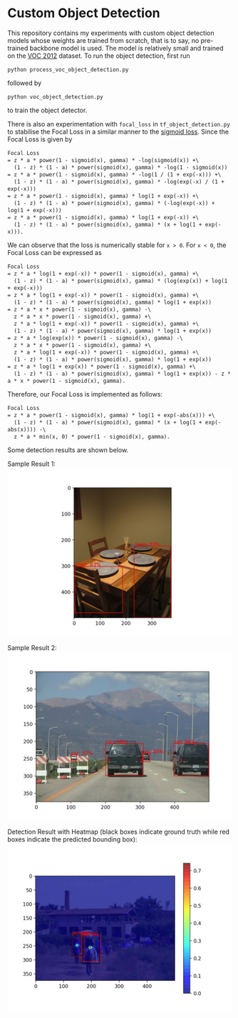 # Custom Object Detection

This repository contains my experiments with custom object detection models whose weights are trained from scratch, that is to say, no pre-trained backbone model is used. The model is relatively small and trained on the [VOC 2012](http://host.robots.ox.ac.uk/pascal/VOC/voc2012/) dataset. To run the object detection, first run
```
python process_voc_object_detection.py
```
followed by
```
python voc_object_detection.py
```
to train the object detector. 

There is also an experimentation with `focal_loss` in `tf_object_detection.py` to stabilise the Focal Loss in a similar manner to the [sigmoid loss](https://www.tensorflow.org/api_docs/python/tf/nn/sigmoid_cross_entropy_with_logits). Since the Focal Loss is given by
```
Focal Loss 
= z * a * power(1 - sigmoid(x), gamma) * -log(sigmoid(x)) +\
  (1 - z) * (1 - a) * power(sigmoid(x), gamma) * -log(1 - sigmoid(x))
= z * a * power(1 - sigmoid(x), gamma) * -log(1 / (1 + exp(-x))) +\
  (1 - z) * (1 - a) * power(sigmoid(x), gamma) * -log(exp(-x) / (1 + exp(-x)))
= z * a * power(1 - sigmoid(x), gamma) * log(1 + exp(-x)) +\
  (1 - z) * (1 - a) * power(sigmoid(x), gamma) * (-log(exp(-x)) + log(1 + exp(-x)))
= z * a * power(1 - sigmoid(x), gamma) * log(1 + exp(-x)) +\
  (1 - z) * (1 - a) * power(sigmoid(x), gamma) * (x + log(1 + exp(-x))).
```
We can observe that the loss is numerically stable for `x > 0`. For `x < 0`, the Focal Loss can be expressed as
```
Focal Loss
= z * a * log(1 + exp(-x)) * power(1 - sigmoid(x), gamma) +\
  (1 - z) * (1 - a) * power(sigmoid(x), gamma) * (log(exp(x)) + log(1 + exp(-x)))
= z * a * log(1 + exp(-x)) * power(1 - sigmoid(x), gamma) +\
  (1 - z) * (1 - a) * power(sigmoid(x), gamma) * log(1 + exp(x))
= z * a * x * power(1 - sigmoid(x), gamma) -\
  z * a * x * power(1 - sigmoid(x), gamma) +\
  z * a * log(1 + exp(-x)) * power(1 - sigmoid(x), gamma) +\
  (1 - z) * (1 - a) * power(sigmoid(x), gamma) * log(1 + exp(x))
= z * a * log(exp(x)) * power(1 - sigmoid(x), gamma) -\
  z * a * x * power(1 - sigmoid(x), gamma) +\
  z * a * log(1 + exp(-x)) * power(1 - sigmoid(x), gamma) +\
  (1 - z) * (1 - a) * power(sigmoid(x), gamma) * log(1 + exp(x))
= z * a * log(1 + exp(x)) * power(1 - sigmoid(x), gamma) +\
  (1 - z) * (1 - a) * power(sigmoid(x), gamma) * log(1 + exp(x)) - z * a * x * power(1 - sigmoid(x), gamma).
```
Therefore, our Focal Loss is implemented as follows:
```
Focal Loss
= z * a * power(1 - sigmoid(x), gamma) * log(1 + exp(-abs(x))) +\
  (1 - z) * (1 - a) * power(sigmoid(x), gamma) * (x + log(1 + exp(-abs(x)))) -\
  z * a * min(x, 0) * power(1 - sigmoid(x), gamma).
```
Some detection results are shown below.

Sample Result 1:
![Result 12](obj_detection_result_12.jpg)

Sample Result 2:
![Result 24](obj_detection_result_24.jpg)

Detection Result with Heatmap (black boxes indicate ground truth while red boxes indicate the predicted bounding box):
![Result with Heatmap](obj_detection_result.jpg)


